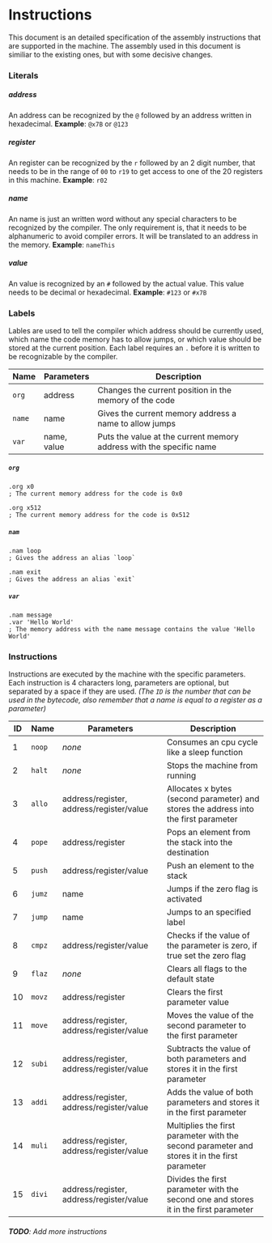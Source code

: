 # Instructions

This document is an detailed specification of the assembly instructions that
are supported in the machine. The assembly used in this document is similiar to
the existing ones, but with some decisive changes.

### Literals

##### address

An address can be recognized by the `@` followed by an address written in
hexadecimal. **Example**: `@x7B` or `@123`

##### register

An register can be recognized by the `r` followed by an 2 digit number, that
needs to be in the range of `00` to `r19` to get access to one of the 20
registers in this machine. **Example**: `r02`

##### name

An name is just an written word without any special characters to be recognized
by the compiler. The only requirement is, that it needs to be alphanumeric to
avoid compiler errors. It will be translated to an address in the memory. **Example**: `nameThis`

##### value

An value is recognized by an `#` followed by the actual value. This value needs
to be decimal or hexadecimal. **Example**: `#123` or `#x7B`

### Labels

Lables are used to tell the compiler which address should be currently used,
which name the code memory has to allow jumps, or which value should be stored
at the current position. Each label requires an `.` before it is written to be
recognizable by the compiler.

| Name | Parameters | Description |
|-|-|-|
| `org` | address | Changes the current position in the memory of the code |
| `name` | name | Gives the current memory address a name to allow jumps |
| `var` | name, value | Puts the value at the current memory address with the specific name |

##### `org`

```assembly
.org x0
; The current memory address for the code is 0x0

.org x512
; The current memory address for the code is 0x512
```

##### `nam`

```assembly
.nam loop
; Gives the address an alias `loop`

.nam exit
; Gives the address an alias `exit`
```

##### `var`

```assembly
.nam message
.var 'Hello World'
; The memory address with the name message contains the value 'Hello World'
```

### Instructions

Instructions are executed by the machine with the specific parameters. Each
instruction is 4 characters long, parameters are optional, but separated by
a space if they are used. _(The `ID` is the number that can be used in the bytecode, also remember that a name is equal to a register as a parameter)_

| ID | Name | Parameters | Description |
|-|-|-|-|
| 1 | `noop` | _none_ | Consumes an cpu cycle like a sleep function |
| 2 | `halt` | _none_ | Stops the machine from running |
| 3 | `allo` | address/register, address/register/value | Allocates x bytes (second parameter) and stores the address into the first parameter |
| 4 | `pope` | address/register | Pops an element from the stack into the destination |
| 5 | `push` | address/register/value | Push an element to the stack |
| 6 | `jumz` | name | Jumps if the zero flag is activated |
| 7 | `jump` | name | Jumps to an specified label |
| 8 | `cmpz` | address/register/value | Checks if the value of the parameter is zero, if true set the zero flag |
| 9 | `flaz` | _none_ | Clears all flags to the default state |
| 10 | `movz` | address/register | Clears the first parameter value |
| 11 | `move` | address/register, address/register/value | Moves the value of the second parameter to the first parameter |
| 12 | `subi` | address/register, address/register/value | Subtracts the value of both parameters and stores it in the first parameter |
| 13 | `addi` | address/register, address/register/value | Adds the value of both parameters and stores it in the first parameter |
| 14 | `muli` | address/register, address/register/value | Multiplies the first parameter with the second parameter and stores it in the first parameter |
| 15 | `divi` | address/register, address/register/value | Divides the first parameter with the second one and stores it in the first parameter |

###### **TODO**: Add more instructions
